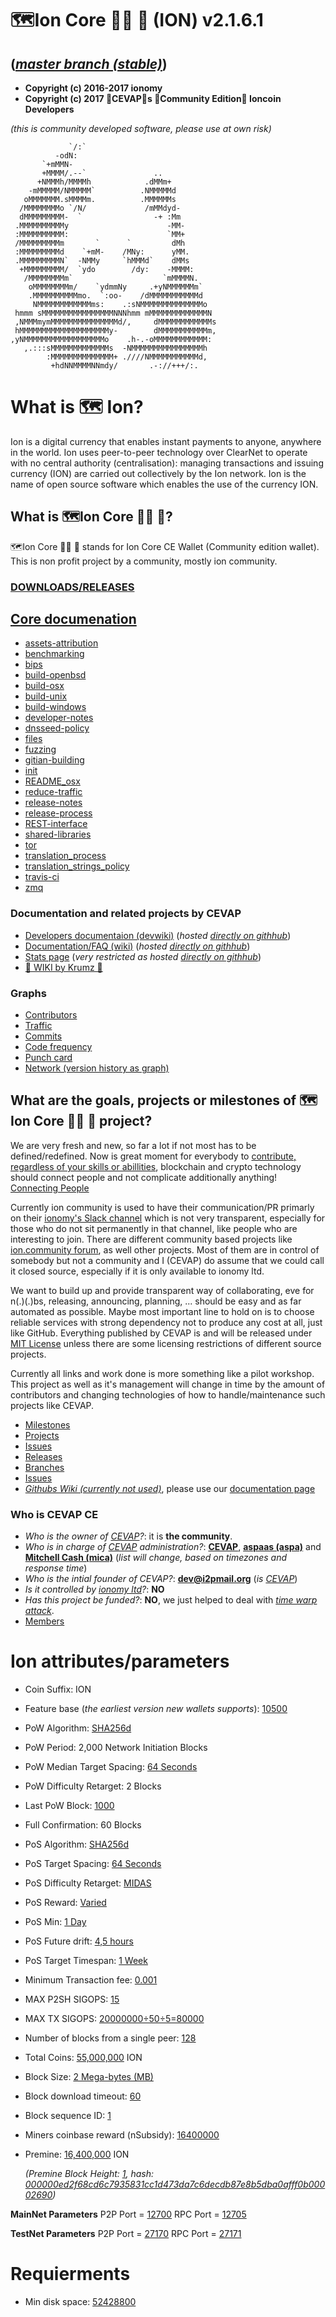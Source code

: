 🗺️Ion Core 👯👯 👛 (ION) v2.1.6.1
===================================

(_[master branch (stable)](https://github.com/cevap/ion/tree/master)_)
-----------------------

 - **Copyright (c) 2016-2017 ionomy**
 - **Copyright (c) 2017 🐼CEVAP🐼s 👯Community Edition👯 Ioncoin Developers**

_(*this is community developed software, please use at own risk*)_

                 `/:`                           
              -odN:                             
           `+mMMN-                              
           +MMMM/.--`               ..          
          +NMMMh/MMMMh            .dMMm+        
        -mMMMMM/NMMMMM`          .NMMMMMd       
       oMMMMMMM.sMMMMm.          .MMMMMMs       
      /MMMMMMMMo `/N/             /mMMdyd-      
      dMMMMMMMMM-  `                -+ :Mm      
     .MMMMMMMMMMy                      -MM-     
     :MMMMMMMMMM:                      `MM+     
     /MMMMMMMMMm       `      `         dMh     
     :MMMMMMMMMd    `+mM-    /MNy:      yMM.    
     .MMMMMMMMMN`  -NMMy     `hMMMd`    dMMs    
      +MMMMMMMMM/  `ydo        /dy:    -MMMM:   
       /MMMMMMMMm`                    `mMMMMN.  
        oMMMMMMMMm/    `ydmmNy     .+yNMMMMMMm` 
        .MMMMMMMMMMmo.  `:oo-    /dMMMMMMMMMMMd 
         NMMMMMMMMMMMMms:    .:sNMMMMMMMMMMMMMMo
     hmmm sMMMMMMMMMMMMMMMMNNNhmm mMMMMMMMMMMMMMN
     ,NMMMmymMMMMMMMMMMMMMMMd/,     dMMMMMMMMMMMMs
     hMMMMMMMMMMMMMMMMMMMMy-        dMMMMMMMMMMMm,
    ,yNMMMMMMMMMMMMMMMMMMo    .h-.-oMMMMMMMMMMMM: 
       ,.:::sMMMMMMMMMMMMMs  -NMMMMMMMMMMMMMMMMh  
            :MMMMMMMMMMMMMM+ .////NMMMMMMMMMMMd,  
             +hdNNMMMMNNmdy/       .-://+++/:.    


What is 🗺️ Ion?
================

Ion is a digital currency that enables instant payments to anyone, anywhere in the world. Ion uses peer-to-peer technology over ClearNet to operate with no central authority (centralisation): managing transactions and issuing currency (ION) are carried out collectively by the Ion network. Ion is the name of open source software which enables the use of the currency ION.

What is 🗺️Ion Core 👯👯 👛?
-------------------------------

🗺️Ion Core 👯👯 👛 stands for Ion Core CE Wallet (Community edition wallet). This is non profit project by a community, mostly ion community.

### **[DOWNLOADS/RELEASES](https://github.com/cevap/ion/releases)**

**[Core documenation](doc/README.md)**
-----------------

 - [assets-attribution](doc/assets-attribution.md)
 - [benchmarking](doc/benchmarking.md)
 - [bips](doc/bips.md)
 - [build-openbsd](doc/build-openbsd.md)
 - [build-osx](doc/build-osx.md)
 - [build-unix](doc/build-unix.md)
 - [build-windows](doc/build-windows.md)
 - [developer-notes](doc/developer-notes.md)
 - [dnsseed-policy](doc/dnsseed-policy.md)
 - [files](doc/files.md)
 - [fuzzing](doc/fuzzing.md)
 - [gitian-building](doc/gitian-building.md)
 - [init](doc/init.md)
 - [README_osx](doc/README_osx.md)
 - [reduce-traffic](doc/reduce-traffic.md)
 - [release-notes](doc/release-notes.md)
 - [release-process](doc/release-process.md)
 - [REST-interface](doc/REST-interface.md)
 - [shared-libraries](doc/shared-libraries.md)
 - [tor](doc/tor.md)
 - [translation_process](doc/translation_process.md)
 - [translation_strings_policy](doc/translation_strings_policy.md)
 - [travis-ci](doc/travis-ci.md)
 - [zmq](doc/zmq.md)

### Documentation and related projects by CEVAP

 - [Developers documentaion (devwiki)](https://cevap.github.io/devwiki/) (_hosted [directly on githhub](https://github.com/cevap/doc)_)
 - [Documentation/FAQ (wiki)](https://cevap.github.io/doc/) (_hosted [directly on githhub](https://github.com/cevap/doc)_)
 - [Stats page](https://cevap.github.io/ion-stats/) (_*very restricted* as hosted [directly on githhub](https://github.com/cevap/ion-stats)_)
 - [🐓 WIKI by Krumz 🐓](https://ionomy.wiki/)

### Graphs
 - [Contributors](https://github.com/cevap/ion/graphs/contributors)
 - [Traffic](https://github.com/cevap/ion/graphs/traffic)
 - [Commits](https://github.com/cevap/ion/graphs/commit-activity)
 - [Code frequency](https://github.com/cevap/ion/graphs/code-frequency)
 - [Punch card](https://github.com/cevap/ion/graphs/punch-card)
 - [Network (version history as graph)](https://github.com/cevap/ion/network)

What are the goals, projects or milestones of 🗺️Ion Core 👯👯 👛 project?
-----------------------------------------------------------------------------

We are very fresh and new, so far a lot if not most has to be defined/redefined. Now is great moment for everybody to [contribute, regardless of your skills or abillities](https://cevap.github.io/doc/GitAccess.html), blockchain and crypto technology should connect people and not complicate additionally anything! [Connecting People](assets/images/3rdparty/But2me.png)

Currently ion community is used to have their communication/PR primarly on their [ionomy's Slack channel](http://ionomy.slack.com/) which is not very transparent, especially for those who do not sit permanently in that channel, like people who are interesting to join. There are different community based projects like [ion.community forum](https://ion.community/), as well other projects. Most of them are in control of somebody but not a community and I (CEVAP) do assume that we could call it closed source, especially if it is only available to ionomy ltd. 

We want to build up and provide transparent way of collaborating, eve for n(.)(.)bs, releasing, announcing, planning, ... should be easy and as far automated as possible. Maybe most important line to hold on is to choose reliable services with strong dependency not to produce any cost at all, just like GitHub. Everything published by CEVAP is and will be released under [MIT License](LICENSE) unless there are some licensing restrictions of different source projects.

Currently all links and work done is more something like a pilot workshop. This project as well as it's management will change in time by the amount of contributors and changing technologies of how to handle/maintenance such projects like CEVAP.

  - [Milestones](https://github.com/cevap/ion/milestones)
  - [Projects](https://github.com/cevap/ion/projects)
  - [Issues](https://github.com/cevap/ion/issues)
  - [Releases](https://github.com/cevap/ion/releases)
  - [Branches](https://github.com/cevap/ion/branches)
  - [Issues](https://github.com/cevap/ion/issues)
  - [_Githubs Wiki (currently not used)_](https://github.com/cevap/ion/wiki), please use our [documentation page](https://cevap.github.io/doc/)

### Who is CEVAP CE
 
  - _Who is the owner of [CEVAP](https://github.com/cevap)?_: it is **the community**.
  - _Who is in charge of [CEVAP](https://github.com/cevap) administration?_: **[CEVAP](https://github.com/cevap)**, **[aspaas (aspa)](https://github.com/aspaas/)** and **[Mitchell Cash (mica)](https://github.com/mitchellcash/)** (_list will change, *based on timezones* and *response* time_)
  - _Who is the intial founder of CEVAP?_: **dev@i2pmail.org** (_is [CEVAP](https://github.com/cevap)_)
  - _Is it controlled by [ionomy ltd](http://ionomy.com/)?_: **NO**
  - _Has this project be funded?_: **NO**, we just helped to deal with _[time warp attack](https://cevap.github.io/doc/CoinBleed.html)_.
  - [Members](https://github.com/cevap/ion/network/members)

Ion attributes/parameters
=========================
* Coin Suffix: ION
* Feature base (_the earliest version new wallets supports_): [10500](https://github.com/cevap/ion/blob/master/src/wallet.h#L45)
* PoW Algorithm: [SHA256d](https://en.bitcoin.it/wiki/SHA-256)
* PoW Period: 2,000 Network Initiation Blocks
* PoW Median Target Spacing: [64 Seconds](https://github.com/cevap/ion/blob/master/src/chainparams.cpp#L93)
* PoW Difficulty Retarget: 2 Blocks
* Last PoW Block: [1000](https://github.com/cevap/ion/blob/master/src/chainparams.cpp#L116)
* Full Confirmation: 60 Blocks
* PoS Algorithm: [SHA256d](https://en.bitcoin.it/wiki/SHA-256)
* PoS Target Spacing: [64 Seconds](https://github.com/cevap/ion/blob/master/src/chainparams.cpp#L93)
* PoS Difficulty Retarget: [MIDAS](https://github.com/cevap/ion/commit/ecfcde8a0025486e59cedf341c874e81db9b2dd6)
* PoS Reward: [Varied](https://github.com/cevap/ion/blob/master/src/proofs.h#L31-L32)
* PoS Min: [1 Day](https://github.com/cevap/ion/blob/master/src/proofs.cpp#L19)
* PoS Future drift: [4,5 hours](https://github.com/cevap/ion/blob/master/src/main.h#L69)
* PoS Target Timespan: [1 Week](https://github.com/cevap/ion/blob/master/src/chainparams.cpp#L94)
* Minimum Transaction fee: [0.001](https://github.com/cevap/ion/blob/master/src/main.h#L53)
* MAX P2SH SIGOPS: [15](https://github.com/cevap/ion/blob/master/src/main.h#L45)
* MAX TX SIGOPS: [20000000÷50÷5=80000](https://github.com/cevap/ion/blob/master/src/main.h#L47)
* Number of blocks from a single peer: [128](https://github.com/cevap/ion/blob/master/src/main.h#L59)
* Total Coins: [55,000,000](https://github.com/cevap/ion/blob/master/src/amount.h#L32-L38) ION
* Block Size: [2 Mega-bytes (MB)](https://github.com/cevap/ion/blob/master/src/main.h#L35)
* Block download timeout: [60](https://github.com/cevap/ion/blob/master/src/main.h#L61)
* Block sequence ID: [1](https://github.com/cevap/ion/blob/master/src/main.cpp#L87)
* Miners coinbase reward (nSubsidy): [16400000](https://github.com/cevap/ion/blob/master/src/proofs.cpp#L44)  
* Premine: [16,400,000](https://github.com/cevap/ion/blob/master/src/amount.h#L32-L38) ION
	
	_(Premine Block Height: [1](https://chainz.cryptoid.info/ion/block.dws?000000ed2f68cd6c7935831cc1d473da7c6decdb87e8b5dba0afff0b00002690.htm), hash: [000000ed2f68cd6c7935831cc1d473da7c6decdb87e8b5dba0afff0b00002690](https://chainz.cryptoid.info/ion/block.dws?000000ed2f68cd6c7935831cc1d473da7c6decdb87e8b5dba0afff0b00002690.htm))_

**MainNet Parameters**
P2P Port = [12700](https://github.com/cevap/ion/blob/master/src/chainparams.cpp#L88)
RPC Port = [12705](https://github.com/cevap/ion/blob/master/src/chainparams.cpp#L89)


**TestNet Parameters**
P2P Port = [27170](https://github.com/cevap/ion/blob/master/src/chainparams.cpp#L149)
RPC Port = [27171](https://github.com/cevap/ion/blob/master/src/chainparams.cpp#L150)

Requierments
============
* Min disk space: [52428800](https://github.com/cevap/ion/blob/master/src/main.h#L111)

